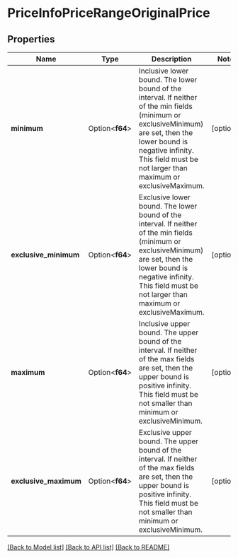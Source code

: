 # PriceInfoPriceRangeOriginalPrice

## Properties

Name | Type | Description | Notes
------------ | ------------- | ------------- | -------------
**minimum** | Option<**f64**> | Inclusive lower bound. The lower bound of the interval. If neither of the min fields (minimum or exclusiveMinimum) are set, then the lower bound is negative infinity. This field must be not larger than maximum or exclusiveMaximum. | [optional]
**exclusive_minimum** | Option<**f64**> | Exclusive lower bound. The lower bound of the interval. If neither of the min fields (minimum or exclusiveMinimum) are set, then the lower bound is negative infinity. This field must be not larger than maximum or exclusiveMaximum. | [optional]
**maximum** | Option<**f64**> | Inclusive upper bound. The upper bound of the interval. If neither of the max fields are set, then the upper bound is positive infinity. This field must be not smaller than minimum or exclusiveMinimum. | [optional]
**exclusive_maximum** | Option<**f64**> | Exclusive upper bound. The upper bound of the interval. If neither of the max fields are set, then the upper bound is positive infinity. This field must be not smaller than minimum or exclusiveMinimum. | [optional]

[[Back to Model list]](../README.md#documentation-for-models) [[Back to API list]](../README.md#documentation-for-api-endpoints) [[Back to README]](../README.md)


